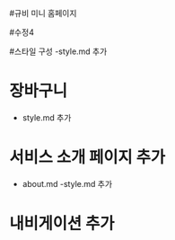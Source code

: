 #규비 미니 홈페이지

#수정4

#스타일 구성
-style.md 추가

# 장바구니 
- style.md 추가

# 서비스 소개 페이지 추가
- about.md
-style.md 추가

# 내비게이션 추가
